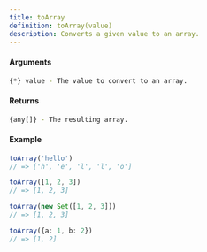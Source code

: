 ```yaml
---
title: toArray
definition: toArray(value)
description: Converts a given value to an array.
---
```



#### Arguments


```bash
{*} value - The value to convert to an array.
```


#### Returns


```bash
{any[]} - The resulting array.
```


#### Example


```ts
toArray('hello')
// => ['h', 'e', 'l', 'l', 'o']

toArray([1, 2, 3])
// => [1, 2, 3]

toArray(new Set([1, 2, 3]))
// => [1, 2, 3]

toArray({a: 1, b: 2})
// => [1, 2]
```